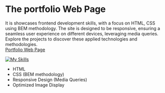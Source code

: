 # The portfolio Web Page
It is showcases frontend development skills, with a focus on HTML, CSS using BEM methodology. The site is designed to be responsive, ensuring a seamless user experience on different devices, leveraging media queries. Explore the projects to discover these applied technologies and methodologies.  
[Portfolio Web Page](adiosik.github.io/)

[![My Skills](https://skillicons.dev/icons?i=html,css,git,figma)](https://skillicons.dev)
* HTML
* CSS (BEM methodology)
* Responsive Design (Media Queries)
* Optimized Image Display
